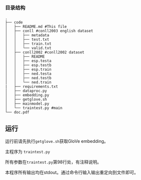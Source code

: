 ### 目录结构
```shell
.
├── code
│   ├── README.md #This file
│   ├── conll #conll2003 english dataset
│   │   ├── metadata
│   │   ├── test.txt
│   │   ├── train.txt
│   │   └── valid.txt
│   ├── conll2002 #conll2002 dataset
│   │   ├── README
│   │   ├── esp.testa
│   │   ├── esp.testb
│   │   ├── esp.train
│   │   ├── ned.testa
│   │   ├── ned.testb
│   │   └── ned.train
|   ├── requirements.txt
│   ├── dataproc.py
│   ├── embedding.py
│   ├── getglove.sh
│   ├── mainmodel.py
│   └── traintest.py #main
└── doc.pdf
```

## 运行

运行前请先执行`getglove.sh`获取GloVe embedding。

主程序为 `traintest.py`

所有参数在`traintest.py`第98行处，有注释说明。

本程序所有输出均在stdout。通过命令行输入输出重定向到文件即可。
